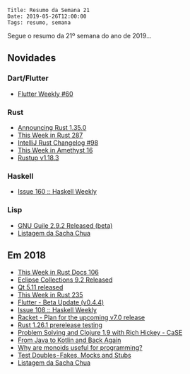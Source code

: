     Title: Resumo da Semana 21
    Date: 2019-05-26T12:00:00
    Tags: resumo, semana

Segue o resumo da 21º semana do ano de 2019...

<!-- more -->

## Novidades

### Dart/Flutter

* [Flutter Weekly #60](https://us17.campaign-archive.com/?u=c8d8d18b6e2c6316ddc1d48a0&id=c744805f03 "Post sobre Flutter Weekly #60")

### Rust

* [Announcing Rust 1.35.0](https://blog.rust-lang.org/2019/05/23/Rust-1.35.0.html "Post sobre Announcing Rust 1.35.0")
* [This Week in Rust 287](https://this-week-in-rust.org/blog/2019/05/21/this-week-in-rust-287 "Post sobre This Week in Rust 287")
* [IntelliJ Rust Changelog #98](https://intellij-rust.github.io/2019/05/23/changelog-98.html "Post sobre IntelliJ Rust Changelog #98")
* [This Week in Amethyst 16](https://amethyst.rs/posts/twia-16 "Post sobre This Week in Amethyst 16")
* [Rustup v1.18.3](https://github.com/rust-lang/rustup.rs/blob/master/CHANGELOG.md#1183---2019-05-22 "Post sobre Rustup v1.18.3")

### Haskell

* [Issue 160 :: Haskell Weekly](https://haskellweekly.news/issues/160.html "Post sobre Issue 160 :: Haskell Weekly")

### Lisp

* [GNU Guile 2.9.2 Released (beta)](https://lists.gnu.org/archive/html/guile-devel/2019-05/msg00030.html "Post sobre GNU Guile 2.9.2 Released [beta]")
* [Listagem da Sacha Chua](http://sachachua.com/blog/category/emacs-news "Post sobre Listagem da Sacha Chua")

## Em 2018

* [This Week in Rust Docs 106](http://guillaumegomez.github.io/this-week-in-rust-docs/blog/this-week-in-rust-docs-106 "Post sobre This Week in Rust Docs 106")
* [Eclipse Collections 9.2 Released](https://medium.com/oracledevs/eclipse-collections-9-2-released-aa88b56ecacc "Post sobre Eclipse Collections 9.2 Released")
* [Qt 5.11 released](http://blog.qt.io/blog/2018/05/22/qt-5-11-released "Post sobre Qt 5.11 released")
* [This Week in Rust 235](https://this-week-in-rust.org/blog/2018/05/22/this-week-in-rust-235 "Post sobre This Week in Rust 235")
* [Flutter - Beta Update (v0.4.4)](https://groups.google.com/forum/?hl=pt-BR#!topic/flutter-dev/wQ4Q6qajmt0 "Post sobre Flutter - Beta Update (v0.4.4)")
* [Issue 108 :: Haskell Weekly](https://haskellweekly.news/issues/108.html "Post sobre Issue 108 :: Haskell Weekly")
* [Racket - Plan for the upcoming v7.0 release](https://groups.google.com/forum/?hl=pt-BR#!topic/racket-users/i3MR4R1VFB0 "Post sobre Racket - Plan for the upcoming v7.0 release")
* [Rust 1.26.1 prerelease testing](https://internals.rust-lang.org/t/rust-1-26-1-prerelease-testing/7646 "Post sobre Rust 1.26.1 prerelease testing")
* [Problem Solving and Clojure 1.9 with Rich Hickey - CaSE](http://www.case-podcast.org/20-problem-solving-and-clojure-19-with-rich-hickey/transcript "Artigo sobre Problem Solving and Clojure 1.9 with Rich Hickey - CaSE")
* [From Java to Kotlin and Back Again](https://allegro.tech/2018/05/From-Java-to-Kotlin-and-Back-Again.html "Artigo sobre From Java to Kotlin and Back Again")
* [Why are monoids useful for programming?](https://www.quora.com/Why-are-monoids-useful-for-programming/answer/Bartosz-Milewski?share=4665bc18 "Artigo sobre Why are monoids useful for programming?")
* [Test Doubles - Fakes, Mocks and Stubs](https://blog.pragmatists.com/test-doubles-fakes-mocks-and-stubs-1a7491dfa3da "Artigo sobre Test Doubles - Fakes, Mocks and Stubs")
* [Listagem da Sacha Chua](http://sachachua.com/blog/category/emacs-news "Post sobre Listagem da Sacha Chua")
